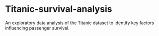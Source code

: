 # Titanic-survival-analysis
An exploratory data analysis of the Titanic dataset to identify key factors influencing passenger survival.
